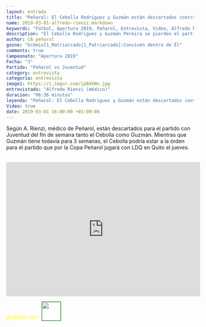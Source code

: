 ```yaml
---
layout: entrada
title: "Peñarol: El Cebolla Rodriguez y Guzmán están descartados contra Juventud, habla Rienzi"
name: 2019-03-01-alfredo-rienzi.markdown
keywords: "Fútbol, Apertura 2019, Peñarol, Entrevista, Video, Alfredo Rienzi (médico)"
description: "El Cebolla Rodriguez y Guzmán Pereira se pierden el partido del domingo contra Juventud, en el caso del Cebolla Rodriguez se espera que esté a la orden para el partido que påor la Copa juega Peñarol contra LDQ, Guzmán desgarrado tiene para 3 semanas todavía"
author: CA peñarol
gosne: "Grêmio[1_Matriarcado|1_Patriarcado]:Conviven dentro de Êl"
comments: true
Campeonato: "Apertura 2019"
Fecha: "3"
Partido: "Peñarol vs Juventud"
category: entrevista
categoria: entrevista
image1: https://i.imgur.com/ipB4VWn.jpg
entrevistado: "Alfredo Rienzi (médico)"
duracion: "06:36 minutos"
leyenda: "Peñarol: El Cebolla Rodriguez y Guzmán están descartados contra Juventud, habla Rienzi"
Video: true
date: 2019-03-01 16:00:00 +01:00:00
---
```


Según A. Rienzi, médico de Peñarol, están descartados para el partido con Juventud del fin de semana tanto el Cebolla como Guzmán. Mientras que Guzmán tiene todavía para 3 semanas, el Cebolla podría estar a la órden para el partido que por la Copa Peñarol jugará con LDQ en Quito el jueves.

<br>

<iframe width="521" height="360" src="https://www.youtube.com/embed/x-5gXw0aqoE" frameborder="0" allow="accelerometer; autoplay; encrypted-media; gyroscope; picture-in-picture" allowfullscreen></iframe>

<span style="color:yellow;margin-top:0px;">grabado con</span> <a href="http://ffmpeg.org"><img src="{{ site.url }}/images/ffmpeg.png" width="50px" style="border:1px solid green;vertical-align: sub;margin-left:7px;"></a>
